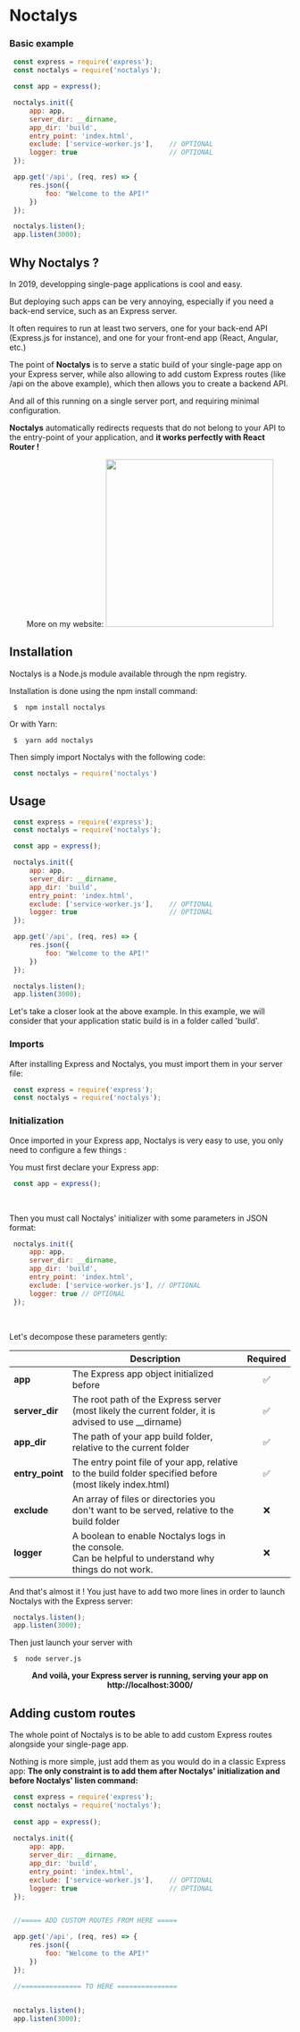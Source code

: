 # Noctalys

### Basic example
```javascript
 const express = require('express');
 const noctalys = require('noctalys');

 const app = express();

 noctalys.init({
     app: app,
     server_dir: __dirname,
     app_dir: 'build',
     entry_point: 'index.html',
     exclude: ['service-worker.js'],    // OPTIONAL
     logger: true                       // OPTIONAL
 });

 app.get('/api', (req, res) => {
     res.json({
         foo: "Welcome to the API!"
     })
 });

 noctalys.listen();
 app.listen(3000);
```

## Why Noctalys ?
In 2019, developping single-page applications is cool and easy.

But deploying such apps can be very annoying, especially if you need a back-end service, such as an Express server.

It often requires to run at least two servers, one for your back-end API (Express.js for instance), and one for your front-end app (React, Angular, etc.)

The point of **Noctalys** is to serve a static build of your single-page app on your Express server, while also allowing to add custom Express routes (like /api on the above example), which then allows you to create a backend API.

And all of this running on a single server port, and requiring minimal configuration.

**Noctalys** automatically redirects requests that do not belong to your API to the entry-point of your application, and **it works perfectly with React Router !**
<center>

More on my website:
[<img src="https://camo.githubusercontent.com/81b5458b507732586332451ed3fd507622b71901/68747470733a2f2f692e696d6775722e636f6d2f596f73666643492e706e67" width="300">](https://noctalys.gallifray.fr)
</center>

## Installation
Noctalys is a Node.js module available through the npm registry.

Installation is done using the npm install command:
```
 $  npm install noctalys
```


Or with Yarn:
```
 $  yarn add noctalys
```

Then simply import Noctalys with the following code:

```javascript
 const noctalys = require('noctalys')
```

## Usage
```javascript
 const express = require('express');
 const noctalys = require('noctalys');

 const app = express();

 noctalys.init({
     app: app,
     server_dir: __dirname,
     app_dir: 'build',
     entry_point: 'index.html',
     exclude: ['service-worker.js'],    // OPTIONAL
     logger: true                       // OPTIONAL
 });

 app.get('/api', (req, res) => {
     res.json({
         foo: "Welcome to the API!"
     })
 });

 noctalys.listen();
 app.listen(3000);
```

Let's take a closer look at the above example.
In this example, we will consider that your application static build is in a folder called 'build'.


### Imports
After installing Express and Noctalys, you must import them in your server file:

```javascript
 const express = require('express');
 const noctalys = require('noctalys');
```

### Initialization
Once imported in your Express app, Noctalys is very easy to use, you only need to configure a few things :

You must first declare your Express app:
```javascript
 const app = express();
```
<br>

Then you must call Noctalys' initializer with some parameters in JSON format:
```javascript
 noctalys.init({
     app: app,
     server_dir: __dirname,
     app_dir: 'build',
     entry_point: 'index.html',
     exclude: ['service-worker.js'], // OPTIONAL
     logger: true // OPTIONAL
 });
```
<br>

Let's decompose these parameters gently:



|          | Description | Required |
| -------- | -------- | -------- |
| **app**     | The Express app object initialized before     | <center>:white_check_mark:</center>     |
| **server_dir**     | The root path of the Express server<br>(most likely the current folder, it is advised to use __dirname)     | <center>:white_check_mark:</center>     |
| **app_dir**     | The path of your app build folder, relative to the current folder     | <center>:white_check_mark:</center>     |
| **entry_point**     | The entry point file of your app, relative to the build folder specified before (most likely index.html)     | <center>:white_check_mark:</center>     |
| **exclude**     | An array of files or directories you don't want to be served, relative to the build folder     | <center>:x:</center>     |
| **logger**     | A boolean to enable Noctalys logs in the console.<br>Can be helpful to understand why things do not work.     | <center>:x:</center>     |

And that's almost it !
You just have to add two more lines in order to launch Noctalys with the Express server:
```javascript
 noctalys.listen();
 app.listen(3000);
```

Then just launch your server with
```
 $  node server.js
```

**<center>And voilà, your Express server is running, serving your app on http://localhost:3000/</center>**

## Adding custom routes
The whole point of Noctalys is to be able to add custom Express routes alongside your single-page app.

Nothing is more simple, just add them as you would do in a classic Express app:
**The only constraint is to add them after Noctalys' initialization and before Noctalys' listen command:**
```javascript
 const express = require('express');
 const noctalys = require('noctalys');
    
 const app = express();
    
 noctalys.init({
     app: app,
     server_dir: __dirname,
     app_dir: 'build',
     entry_point: 'index.html',
     exclude: ['service-worker.js'],    // OPTIONAL
     logger: true                       // OPTIONAL
 });


 //===== ADD CUSTOM ROUTES FROM HERE =====

 app.get('/api', (req, res) => {
     res.json({
         foo: "Welcome to the API!"
     })
 });

 //=============== TO HERE ===============
    

 noctalys.listen();
 app.listen(3000);
```